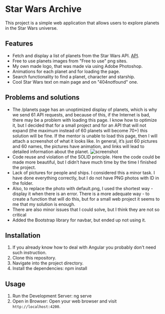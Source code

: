 # Star Wars Archive

This project is a simple web application that allows users to explore planets in the Star Wars universe.

## Features

- Fetch and display a list of planets from the Star Wars API. [API](https://swapi.dev/).
- Free to use planets images from "Free to use" png sites.
- My own made logo, that was made via using Adobe Photoshop.
- Animations for each planet and for loading the page.
- Search functionality to find a planet, character and starship.
- Cool Star Wars text on main page and on "404notfound" one.

## Problems and solutions

- The /planets page has an unoptimized display of planets, which is why we send 61 API requests, and because of this, if the Internet is bad, there may be a problem with loading this page. I know how to optimize it, but I decided that for a small project and for an API that will not expand (the maximum instead of 60 planets will become 70+) this solution will be fine. If the mentor is unable to load this page, then I will attach a screenshot of what it looks like. In general, it’s just 60 pictures and 60 names, the pictures have animation, and links will lead to detailed information about the planet.
![screenshot](./planets-list.png)
- Code reuse and violation of the SOLID principle. Here the code could be made more beautiful, but I didn’t have much time by the time I finished the project.
- Lack of pictures for people and ships. I considered this a minor task. I have done everything correctly, but I do not have PNG photos with ID in the folder.
- Also, to replace the photo with default.png, I used the shortest way - display it when there is an error. There is a more adequate way - to create a function that will do this, but for a small web project it seems to me that my solution is enough.
- There are also minor issues that I could solve, but I think they are not so critical
- Added the Bootstrap library for navbar, but ended up not using it.

## Installation
1. If you already know how to deal with Angular you probably don't need such instruction.
2. Clone this repository.
3. Navigate into the project directory.
4. Install the dependencies:
npm install


## Usage
1. Run the Development Server:
ng serve
2. Open in Browser:
Open your web browser and visit `http://localhost:4200`.

